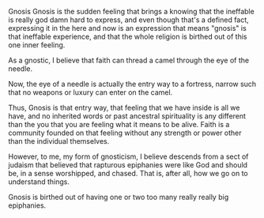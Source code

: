 Gnosis
Gnosis is the sudden feeling that brings a knowing that the ineffable is really god damn hard to express, and even though that's a defined fact, expressing it in the here and now is an expression that means "gnosis" is that ineffable experience, and that the whole religion is birthed out of this one inner feeling.

As a gnostic, I believe that faith can thread a camel through the eye of the needle.

Now, the eye of a needle is actually the entry way to a fortress, narrow such that no weapons or luxury can enter on the camel.

Thus, Gnosis is that entry way, that feeling that we have inside is all we have, and no inherited words or past ancestral spirituality is any different than the you that you are feeling what it means to be alive. Faith is a community founded on that feeling without any strength or power other than the individual themselves.

However, to me, my form of gnosticism, I believe descends from a sect of judaism that believed that rapturous epiphanies were like God and should be, in a sense worshipped, and chased. That is, after all, how we go on to understand things.

Gnosis is birthed out of having one or two too many really really big epiphanies.